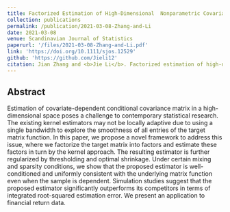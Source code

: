 ```yaml
---
title: Factorized Estimation of High-Dimensional  Nonparametric Covariance Models
collection: publications
permalink: /publication/2021-03-08-Zhang-and-Li
date: 2021-03-08
venue: Scandinavian Journal of Statistics
paperurl: '/files/2021-03-08-Zhang-and-Li.pdf'
link: 'https://doi.org/10.1111/sjos.12529'
github: 'https://github.com/Jieli12'
citation: Jian Zhang and <b>Jie Li</b>. Factorized estimation of high-dimensional nonparametric covariance models. <i>Scandinavian Journal of Statistics (2021)</i> doi:10.1111/sjos.12529.
---
```


## Abstract

Estimation of covariate-dependent conditional covariance matrix in a high-dimensional space poses a challenge to contemporary statistical research. The existing kernel estimators may not be locally adaptive due to using a single bandwidth to explore the smoothness of all entries of the target matrix function. In this paper, we propose a novel framework to address this issue, where we factorize the target matrix into factors and estimate these factors in turn by the kernel approach. The resulting estimator is further regularized by thresholding and optimal shrinkage. Under certain mixing and sparsity conditions, we show that the proposed estimator is well-conditioned and uniformly consistent with the underlying matrix function even when the sample is dependent. Simulation studies suggest that the proposed estimator significantly outperforms its competitors in terms of integrated root-squared estimation error. We present an application to financial return data.